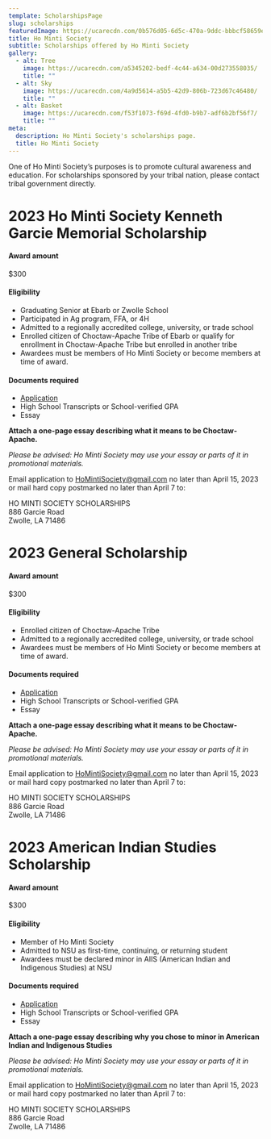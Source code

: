```yaml
---
template: ScholarshipsPage
slug: scholarships
featuredImage: https://ucarecdn.com/0b576d05-6d5c-470a-9ddc-bbbcf58659eb/
title: Ho Minti Society
subtitle: Scholarships offered by Ho Minti Society
gallery:
  - alt: Tree
    image: https://ucarecdn.com/a5345202-bedf-4c44-a634-00d273558035/
    title: ""
  - alt: Sky
    image: https://ucarecdn.com/4a9d5614-a5b5-42d9-806b-723d67c46480/
    title: ""
  - alt: Basket
    image: https://ucarecdn.com/f53f1073-f69d-4fd0-b9b7-adf6b2bf56f7/
    title: ""
meta:
  description: Ho Minti Society's scholarships page.
  title: Ho Minti Society
---
```

One of Ho Minti Society’s purposes is to promote cultural awareness and education. For scholarships sponsored by your tribal nation, please contact tribal government directly.

# 2023 Ho Minti Society Kenneth Garcie Memorial Scholarship

#### Award amount

$300

#### Eligibility

* Graduating Senior at Ebarb or Zwolle School
* Participated in Ag program, FFA, or 4H
* Admitted to a regionally accredited college, university, or trade school
* Enrolled citizen of Choctaw-Apache Tribe of Ebarb or qualify for enrollment in Choctaw-Apache Tribe but enrolled in another tribe
* Awardees must be members of Ho Minti Society or become members at time of award. 

#### Documents required

* [Application](https://drive.google.com/uc?export=download&id=17fnvIX1elNsUYwax3sCEL8HGS4m3WSaW)
* High School Transcripts or School-verified GPA
* Essay 

**Attach a one-page essay describing what it means to be Choctaw-Apache.**

*Please be advised: Ho Minti Society may use your essay or parts of it in promotional materials.*

Email application to HoMintiSociety@gmail.com no later than April 15, 2023 or mail hard copy postmarked no later than April 7 to:

HO MINTI SOCIETY SCHOLARSHIPS <br /> 
886 Garcie Road <br />
Zwolle, LA 71486

# 2023 General Scholarship

#### Award amount

$300

#### Eligibility

* Enrolled citizen of Choctaw-Apache Tribe
* Admitted to a regionally accredited college, university, or trade school
* Awardees must be members of Ho Minti Society or become members at time of award.

#### Documents required

* [Application](https://drive.google.com/uc?export=download&id=1Yna1Ij0QiAmDy1OKQBS079Ciu3eXpXW0)
* High School Transcripts or School-verified GPA
* Essay 

**Attach a one-page essay describing what it means to be Choctaw-Apache.**

*Please be advised: Ho Minti Society may use your essay or parts of it in promotional materials.*

Email application to HoMintiSociety@gmail.com no later than April 15, 2023 or mail hard copy postmarked no later than April 7 to:

HO MINTI SOCIETY SCHOLARSHIPS <br /> 
886 Garcie Road <br />
Zwolle, LA 71486

# 2023 American Indian Studies Scholarship

#### Award amount

$300

#### Eligibility

* Member of Ho Minti Society
* Admitted to NSU as first-time, continuing, or returning student
* Awardees must be declared minor in AIIS (American Indian and Indigenous Studies) at NSU

#### Documents required

* [Application](https://drive.google.com/uc?export=download&id=1fCST5BKC7Zd9ELgHGxRWJ8jhHq-qsHf9)
* High School Transcripts or School-verified GPA
* Essay 

**Attach a one-page essay describing why you chose to minor in American Indian and Indigenous Studies**

*Please be advised: Ho Minti Society may use your essay or parts of it in promotional materials.*

Email application to HoMintiSociety@gmail.com no later than April 15, 2023 or mail hard copy postmarked no later than April 7 to:

HO MINTI SOCIETY SCHOLARSHIPS <br /> 
886 Garcie Road <br />
Zwolle, LA 71486